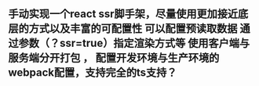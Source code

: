 ## 手动实现一个react ssr脚手架，尽量使用更加接近底层的方式以及丰富的可配置性 可以配置预读取数据 通过参数（？ssr=true）指定渲染方式等  使用客户端与服务端分开打包 ， 配置开发环境与生产环境的webpack配置，支持完全的ts支持？